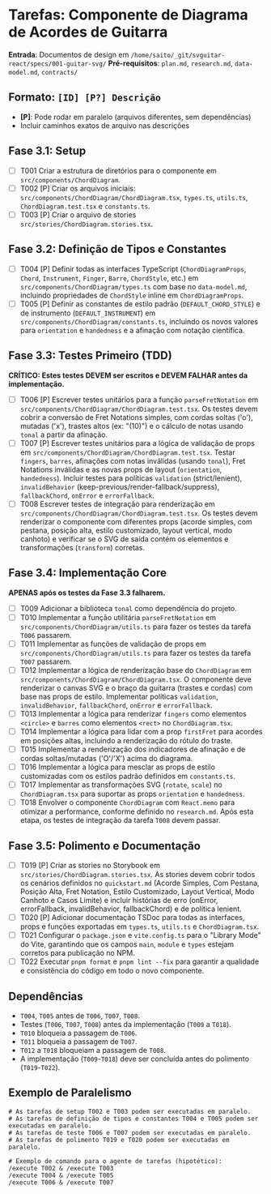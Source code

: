 # Tarefas: Componente de Diagrama de Acordes de Guitarra

**Entrada**: Documentos de design em `/home/saito/_git/svguitar-react/specs/001-guitar-svg/`
**Pré-requisitos**: `plan.md`, `research.md`, `data-model.md`, `contracts/`

## Formato: `[ID] [P?] Descrição`

- **[P]**: Pode rodar em paralelo (arquivos diferentes, sem dependências)
- Incluir caminhos exatos de arquivo nas descrições

## Fase 3.1: Setup

- [ ] T001 Criar a estrutura de diretórios para o componente em `src/components/ChordDiagram`.
- [ ] T002 [P] Criar os arquivos iniciais: `src/components/ChordDiagram/ChordDiagram.tsx`, `types.ts`, `utils.ts`, `ChordDiagram.test.tsx` e `constants.ts`.
- [ ] T003 [P] Criar o arquivo de stories `src/stories/ChordDiagram.stories.tsx`.

## Fase 3.2: Definição de Tipos e Constantes

- [ ] T004 [P] Definir todas as interfaces TypeScript (`ChordDiagramProps`, `Chord`, `Instrument`, `Finger`, `Barre`, `ChordStyle`, etc.) em `src/components/ChordDiagram/types.ts` com base no `data-model.md`, incluindo propriedades de `ChordStyle` inline em `ChordDiagramProps`.
- [ ] T005 [P] Definir as constantes de estilo padrão (`DEFAULT_CHORD_STYLE`) e de instrumento (`DEFAULT_INSTRUMENT`) em `src/components/ChordDiagram/constants.ts`, incluindo os novos valores para `orientation` e `handedness` e a afinação com notação científica.

## Fase 3.3: Testes Primeiro (TDD)

**CRÍTICO: Estes testes DEVEM ser escritos e DEVEM FALHAR antes da implementação.**

- [ ] T006 [P] Escrever testes unitários para a função `parseFretNotation` em `src/components/ChordDiagram/ChordDiagram.test.tsx`. Os testes devem cobrir a conversão de Fret Notations simples, com cordas soltas ('o'), mutadas ('x'), trastes altos (ex: "(10)") e o cálculo de notas usando `tonal` a partir da afinação.
- [ ] T007 [P] Escrever testes unitários para a lógica de validação de props em `src/components/ChordDiagram/ChordDiagram.test.tsx`. Testar `fingers`, `barres`, afinações com notas inválidas (usando `tonal`), Fret Notations inválidas e as novas props de layout (`orientation`, `handedness`). Incluir testes para políticas `validation` (strict/lenient), `invalidBehavior` (keep-previous/render-fallback/suppress), `fallbackChord`, `onError` e `errorFallback`.
- [ ] T008 Escrever testes de integração para renderização em `src/components/ChordDiagram/ChordDiagram.test.tsx`. Os testes devem renderizar o componente com diferentes props (acorde simples, com pestana, posição alta, estilo customizado, layout vertical, modo canhoto) e verificar se o SVG de saída contém os elementos e transformações (`transform`) corretas.

## Fase 3.4: Implementação Core

**APENAS após os testes da Fase 3.3 falharem.**

- [ ] T009 Adicionar a biblioteca `tonal` como dependência do projeto.
- [ ] T010 Implementar a função utilitária `parseFretNotation` em `src/components/ChordDiagram/utils.ts` para fazer os testes da tarefa `T006` passarem.
- [ ] T011 Implementar as funções de validação de props em `src/components/ChordDiagram/utils.ts` para fazer os testes da tarefa `T007` passarem.
- [ ] T012 Implementar a lógica de renderização base do `ChordDiagram` em `src/components/ChordDiagram/ChordDiagram.tsx`. O componente deve renderizar o canvas SVG e o braço da guitarra (trastes e cordas) com base nas props de estilo. Implementar políticas `validation`, `invalidBehavior`, `fallbackChord`, `onError` e `errorFallback`.
- [ ] T013 Implementar a lógica para renderizar `fingers` como elementos `<circle>` e `barres` como elementos `<rect>` no `ChordDiagram.tsx`.
- [ ] T014 Implementar a lógica para lidar com a prop `firstFret` para acordes em posições altas, incluindo a renderização do rótulo do traste.
- [ ] T015 Implementar a renderização dos indicadores de afinação e de cordas soltas/mutadas ('O'/'X') acima do diagrama.
- [ ] T016 Implementar a lógica para mesclar as props de estilo customizadas com os estilos padrão definidos em `constants.ts`.
- [ ] T017 Implementar as transformações SVG (`rotate`, `scale`) no `ChordDiagram.tsx` para suportar as props `orientation` e `handedness`.
- [ ] T018 Envolver o componente `ChordDiagram` com `React.memo` para otimizar a performance, conforme definido no `research.md`. Após esta etapa, os testes de integração da tarefa `T008` devem passar.

## Fase 3.5: Polimento e Documentação

- [ ] T019 [P] Criar as stories no Storybook em `src/stories/ChordDiagram.stories.tsx`. As stories devem cobrir todos os cenários definidos no `quickstart.md` (Acorde Simples, Com Pestana, Posição Alta, Fret Notation, Estilo Customizado, Layout Vertical, Modo Canhoto e Casos Limite) e incluir histórias de erro (onError, errorFallback, invalidBehavior, fallbackChord) e de política lenient.
- [ ] T020 [P] Adicionar documentação TSDoc para todas as interfaces, props e funções exportadas em `types.ts`, `utils.ts` e `ChordDiagram.tsx`.
- [ ] T021 Configurar o `package.json` e `vite.config.ts` para o "Library Mode" do Vite, garantindo que os campos `main`, `module` e `types` estejam corretos para publicação no NPM.
- [ ] T022 Executar `pnpm format` e `pnpm lint --fix` para garantir a qualidade e consistência do código em todo o novo componente.

## Dependências

- `T004`, `T005` antes de `T006`, `T007`, `T008`.
- Testes (`T006`, `T007`, `T008`) antes da implementação (`T009` a `T018`).
- `T010` bloqueia a passagem de `T006`.
- `T011` bloqueia a passagem de `T007`.
- `T012` a `T018` bloqueiam a passagem de `T008`.
- A implementação (`T009`-`T018`) deve ser concluída antes do polimento (`T019`-`T022`).

## Exemplo de Paralelismo

```
# As tarefas de setup T002 e T003 podem ser executadas em paralelo.
# As tarefas de definição de tipos e constantes T004 e T005 podem ser executadas em paralelo.
# As tarefas de teste T006 e T007 podem ser executadas em paralelo.
# As tarefas de polimento T019 e T020 podem ser executadas em paralelo.

# Exemplo de comando para o agente de tarefas (hipotético):
/execute T002 & /execute T003
/execute T004 & /execute T005
/execute T006 & /execute T007
```
